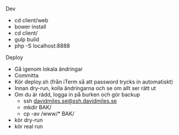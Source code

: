 Dev
* cd client/web
* bower install
* cd client/
* gulp build
* php -S localhost:8888

Deploy
* Gå igenom lokala ändringar
* Committa
* Kör deploy.sh (från iTerm så att password trycks in automatiskt)
* Innan dry-run, kolla ändringarna och se om allt ser rätt ut
* Om du är rädd, logga in på burken och gör backup
    * ssh davidmiles.se@ssh.davidmiles.se
    * mkdir BAK/<datum>
    * cp -av /www/* BAK/<datum>
* kör dry-run
* kör real run
